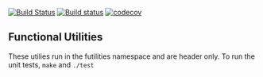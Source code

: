 [![Build Status](https://travis-ci.org/phillyfan1138/FunctionalUtilities.svg?branch=master)](https://travis-ci.org/phillyfan1138/FunctionalUtilities)
[![Build status](https://ci.appveyor.com/api/projects/status/teg0689hfk5qc5te?svg=true)](https://ci.appveyor.com/project/phillyfan1138/functionalutilities)
[![codecov](https://codecov.io/gh/phillyfan1138/FunctionalUtilities/branch/master/graph/badge.svg)](https://codecov.io/gh/phillyfan1138/FunctionalUtilities)


## Functional Utilities
These utilies run in the futilities namespace and are header only.  To run the unit tests, `make` and `./test`